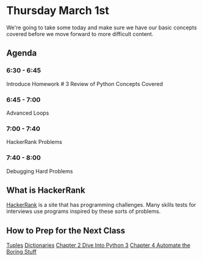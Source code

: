 # Thursday March 1st
We're going to take some today and make sure we have our basic concepts covered before we move forward to more difficult content.

## Agenda
### 6:30 - 6:45
Introduce Homework # 3
Review of Python Concepts Covered
### 6:45 - 7:00
Advanced Loops
### 7:00 - 7:40
HackerRank Problems
### 7:40 - 8:00
Debugging Hard Problems

## What is HackerRank
[HackerRank](https://www.hackerrank.com) is a site that has programming challenges. Many skills tests for interviews use programs inspired by these sorts of problems.

## How to Prep for the Next Class
[Tuples](https://www.digitalocean.com/community/tutorials/understanding-tuples-in-python-3)
[Dictionaries](https://www.digitalocean.com/community/tutorials/understanding-dictionaries-in-python-3)
[Chapter 2 Dive Into Python 3](http://www.diveintopython3.net/native-datatypes.html)
[Chapter 4 Automate the Boring Stuff](https://automatetheboringstuff.com/chapter4/)
